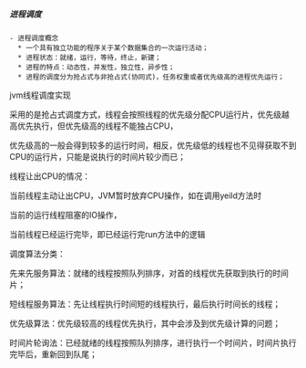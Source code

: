 ##### 进程调度
```shell
- 进程调度概念
  * 一个具有独立功能的程序关于某个数据集合的一次运行活动；
  * 进程状态：就绪，运行，等待，终止，新建；
  * 进程的特点：动态性，并发性，独立性，异步性；
  * 进程的调度分为抢占式与非抢占式(协同式)，任务权重或者优先级高的进程优先运行；
```

jvm线程调度实现

采用的是抢占式调度方式，线程会按照线程的优先级分配CPU运行片，优先级越高优先执行，但优先级高的线程不能独占CPU，

优先级高的一般会得到较多的运行时间，相反，优先级低的线程也不见得获取不到CPU的运行片，只能是说执行的时间片较少而已；

线程让出CPU的情况：

当前线程主动让出CPU，JVM暂时放弃CPU操作，如在调用yeild方法时

当前的运行线程阻塞的IO操作，

当前线程已经运行完毕，即已经运行完run方法中的逻辑

调度算法分类：

先来先服务算法：就绪的线程按照队列排序，对首的线程优先获取到执行的时间片；

短线程服务算法：先让线程执行时间短的线程执行，最后执行时间长的线程；

优先级算法：优先级较高的线程优先执行，其中会涉及到优先级计算的问题；

时间片轮询法：已经就绪的线程按照队列排序，进行执行一个时间片，时间片执行完毕后，重新回到队尾；